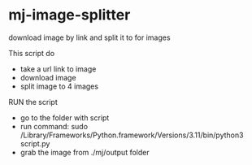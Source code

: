 # mj-image-splitter
download image by link and split it to for images

This script do
- take a url link to image
- download image
- split image to 4 images


RUN the script 

- go to the folder with script
- run command:
sudo /Library/Frameworks/Python.framework/Versions/3.11/bin/python3 script.py
- grab the image from ./mj/output folder